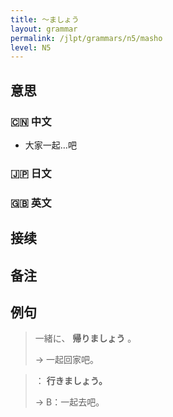 ```yaml
---
title: 〜ましょう
layout: grammar
permalink: /jlpt/grammars/n5/masho
level: N5
---
```


## 意思

### 🇨🇳 中文

- 大家一起…吧

### 🇯🇵 日文


### 🇬🇧 英文


## 接续


## 备注


## 例句

> 一緒に、 **帰りましょう** 。
>
> → 一起回家吧。

> ： **行きましょう。** 
>
> → B：一起去吧。

